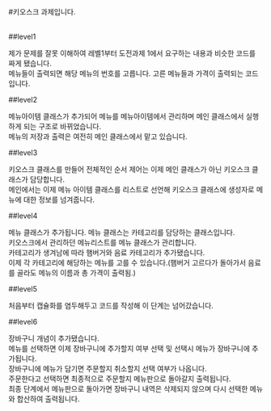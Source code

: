 #키오스크 과제입니다.

</br>
##level1

제가 문제를 잘못 이해하여 레벨1부터 도전과제 1에서 요구하는 내용과 비슷한 코드를 짜게 됐습니다.</br>
메뉴들이 출력되면 해당 메뉴의 번호를 고릅니다. 고른 메뉴들과 가격이 출력되는 코드입니다.
</br>

##level2

메뉴아이템 클래스가 추가되어 메뉴를 메뉴아이템에서 관리하며 메인 클래스에서 실행하게 되는 구조로 바뀌었습니다.</br>
메뉴의 저장과 출력은 여전히 메인 클래스에서 맡고 있습니다.
</br>

##level3

키오스크 클래스를 만들어 전체적인 순서 제어는 이제 메인 클래스가 아닌 키오스크 클래스가 담당합니다.</br>
메인에서는 이제 메뉴 아이템 클래스를 리스트로 선언해 키오스크 클래스에 생성자로 메뉴에 대한 정보를 넘겨줍니다.
</br>

##level4

메뉴 클래스가 추가됩니다. 메뉴 클래스는 카테고리를 담당하는 클래스입니다. </br>
키오스크에서 관리하던 메뉴리스트를 메뉴 클래스가 관리합니다.</br>
카테고리가 생겨남에 따라 햄버거와 음료 카테고리가 추가됐습니다.</br>
이제 각 카테고리에 해당하는 메뉴를 고를 수 있습니다.(햄버거 고르다가 돌아가서 음료를 골라도 메뉴의 이름과 총 가격이 출력됨.)
</br>

##level5

처음부터 캡슐화를 염두해두고 코드를 작성해 이 단계는 넘어갔습니다.
</br>

##level6

장바구니 개념이 추가됐습니다.</br>
메뉴를 선택하면 이제 장바구니에 추가할지 여부 선택 및 선택시 메뉴가 장바구니에 추가됩니다.</br>
장바구니에 메뉴가 담기면 주문할지 취소할지 선택 여부가 나옵니다.</br>
주문한다고 선택하면 최종적으로 주문할지 메뉴판으로 돌아갈지 출력됩니다.</br>
최종 단계에서 메뉴판으로 돌아가면 장바구니 내역은 삭제되지 않으며 다시 선택한 메뉴와 합산하여 출력됩니다.
